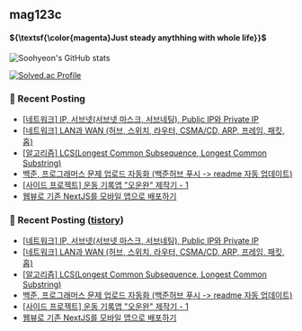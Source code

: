 ## mag123c 

#### ${\textsf{\color{magenta}Just steady anythhing with whole life}}$

![Soohyeon's GitHub stats](https://github-readme-stats.vercel.app/api?username=mag123c&show_icons=true&theme=dark)
<!--[![Solved.ac Profile](http://mazassumnida.wtf/api/v2/generate_badge?boj=diehreo)](https://solved.ac/diehreo/)-->
[![Solved.ac Profile](http://mazassumnida.wtf/api/v2/generate_badge?boj=diehreo)](https://solved.ac/diehreo/)



### 📕 Recent Posting
- [[네트워크] IP, 서브넷(서브넷 마스크, 서브네팅), Public IP와 Private IP](https://mag1c.tistory.com/514)</br>
- [[네트워크] LAN과 WAN (허브, 스위치, 라우터, CSMA/CD, ARP, 프레임, 패킷, 홉)](https://mag1c.tistory.com/511)</br>
- [[알고리즘] LCS(Longest Common Subsequence, Longest Common Substring)](https://mag1c.tistory.com/513)</br>
- [백준, 프로그래머스 문제 업로드 자동화 (백준허브 푸시 -&gt; readme 자동 업데이트)](https://mag1c.tistory.com/512)</br>
- [[사이드 프로젝트] 운동 기록앱 &quot;오운완&quot; 제작기 - 1](https://mag1c.tistory.com/510)</br>
- [웹뷰로 기존 NextJS를 모바일 앱으로 배포하기](https://mag1c.tistory.com/509)</br>

### 📕 Recent Posting ([tistory](https://mag1c.tistory.com))
- [[네트워크] IP, 서브넷(서브넷 마스크, 서브네팅), Public IP와 Private IP](https://mag1c.tistory.com/514)</br>
- [[네트워크] LAN과 WAN (허브, 스위치, 라우터, CSMA/CD, ARP, 프레임, 패킷, 홉)](https://mag1c.tistory.com/511)</br>
- [[알고리즘] LCS(Longest Common Subsequence, Longest Common Substring)](https://mag1c.tistory.com/513)</br>
- [백준, 프로그래머스 문제 업로드 자동화 (백준허브 푸시 -&gt; readme 자동 업데이트)](https://mag1c.tistory.com/512)</br>
- [[사이드 프로젝트] 운동 기록앱 &quot;오운완&quot; 제작기 - 1](https://mag1c.tistory.com/510)</br>
- [웹뷰로 기존 NextJS를 모바일 앱으로 배포하기](https://mag1c.tistory.com/509)</br>

